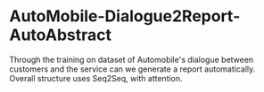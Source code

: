 # AutoMobile-Dialogue2Report-AutoAbstract

Through the training on dataset of Automobile's dialogue between customers and the service can we 
generate a report automatically.  
Overall structure uses Seq2Seq, with attention. 